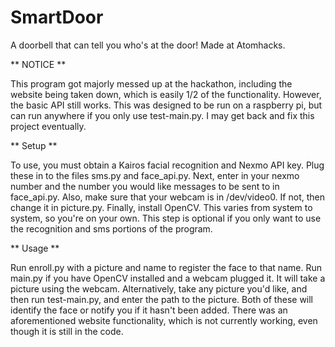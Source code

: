 # SmartDoor
A doorbell that can tell you who's at the door!
Made at Atomhacks.

** NOTICE **

This program got majorly messed up at the hackathon, including the website being taken down,
which is easily 1/2 of the functionality.
However, the basic API still works. This was designed to be run on a raspberry pi, but can run
anywhere if you only use test-main.py.
I may get back and fix this project eventually.

** Setup **

To use, you must obtain a Kairos facial recognition and Nexmo API key. Plug these in to 
the files sms.py and face_api.py.
Next, enter in your nexmo number and the number you would like messages to be sent to in face_api.py.
Also, make sure that your webcam is in /dev/video0. If not, then change it in picture.py.
Finally, install OpenCV. This varies from system to system, so you're on your own.
This step is optional if you only want to use the recognition and sms portions of the program.

** Usage **

Run enroll.py with a picture and name to register the face to that name.
Run main.py if you have OpenCV installed and a webcam plugged it. It will take a picture using the webcam.
Alternatively, take any picture you'd like, and then run test-main.py, and enter the path to the picture.
Both of these will identify the face or notify you if it hasn't been added.
There was an aforementioned website functionality, which is not currently working, even though it is
still in the code.
